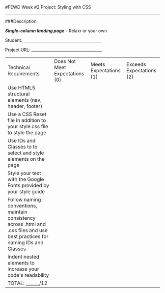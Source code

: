 #FEWD Week #2 Project: Styling with CSS

---


###Description


***Single-column landing page*** - Relaxr or your own

Student: ________________________________________

Project URL: ____________________________________


|                                          |                                |                        |                          |
| ---------------------------------------- | ------------------------------ | ---------------------- | ------------------------ |
| Technical Requirements                   | Does Not Meet Expectations (0) | Meets Expectations (1) | Exceeds Expectations (2) |
| Use HTML5 structural elements (nav, header, footer) |                                |                        |                          |
| Use a CSS Reset file in addition to your style.css file to style the page |                                |                        |                          |
| Use IDs and Classes to to select and style elements on the page |                                |                        |                          |
| Style your text with the Google Fonts provided by your style guide |                                |                        |                          |
| Follow naming conventions, maintain consistency across .html and .css files and use best practices for naming IDs and Classes |                                |                        |                          |
| Indent nested elements to increase your code's readability |                                |                        |                          |
| TOTAL: ______/12                         |                                |                        |                          |

